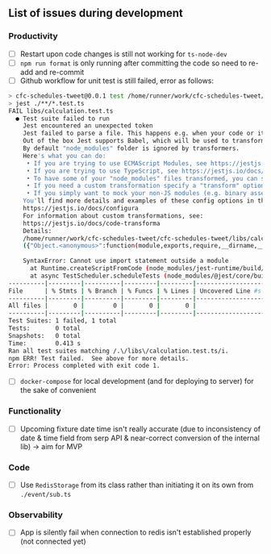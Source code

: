 ## List of issues during development

### Productivity

- [ ] Restart upon code changes is still not working for `ts-node-dev`
- [ ] `npm run format` is only running after committing the code so need to re-add and re-commit
- [ ] Github workflow for unit test is still failed, error as follows: 
```bash
> cfc-schedules-tweet@0.0.1 test /home/runner/work/cfc-schedules-tweet/cfc-schedules-tweet
> jest ./**/*.test.ts
FAIL libs/calculation.test.ts
  ● Test suite failed to run
    Jest encountered an unexpected token
    Jest failed to parse a file. This happens e.g. when your code or its dependencies use non-standard JavaScript syntax, or when Jest is not configured to support such syntax.
    Out of the box Jest supports Babel, which will be used to transform your files into valid JS based on your Babel configuration.
    By default "node_modules" folder is ignored by transformers.
    Here's what you can do:
     • If you are trying to use ECMAScript Modules, see https://jestjs.io/docs/ecmascript-modules for how to enable it.
     • If you are trying to use TypeScript, see https://jestjs.io/docs/getting-started#using-typescript
     • To have some of your "node_modules" files transformed, you can specify a custom "transformIgnorePatterns" in your config.
     • If you need a custom transformation specify a "transform" option in your config.
     • If you simply want to mock your non-JS modules (e.g. binary assets) you can stub them out with the "moduleNameMapper" config option.
    You'll find more details and examples of these config options in the docs:
    https://jestjs.io/docs/configura
    For information about custom transformations, see:
    https://jestjs.io/docs/code-transforma
    Details:
    /home/runner/work/cfc-schedules-tweet/cfc-schedules-tweet/libs/calculation.test.ts:1
    ({"Object.<anonymous>":function(module,exports,require,__dirname,__filename,jest){import { calculateDateDiffsInHours } from "./calculation";
                                                                                      ^^^^^^
    SyntaxError: Cannot use import statement outside a module
      at Runtime.createScriptFromCode (node_modules/jest-runtime/build/index.js:1796:14)
      at async TestScheduler.scheduleTests (node_modules/@jest/core/build/TestScheduler.js:317:13)
----------|---------|----------|---------|---------|-------------------
File      | % Stmts | % Branch | % Funcs | % Lines | Uncovered Line #s 
----------|---------|----------|---------|---------|-------------------
All files |       0 |        0 |       0 |       0 |                   
----------|---------|----------|---------|---------|-------------------
Test Suites: 1 failed, 1 total
Tests:       0 total
Snapshots:   0 total
Time:        0.413 s
Ran all test suites matching /.\/libs\/calculation.test.ts/i.
npm ERR! Test failed.  See above for more details.
Error: Process completed with exit code 1.
```
- [ ] `docker-compose` for local development (and for deploying to server) for the sake of convenient

### Functionality

- [ ] Upcoming fixture date time isn't really accurate (due to inconsistency of date & time field from serp API & near-correct conversion of the internal lib) -> aim for MVP

### Code

- [ ] Use `RedisStorage` from its class rather than initiating it on its own from `./event/sub.ts`

### Observability
- [ ] App is silently fail when connection to redis isn't established properly (not connected yet)
